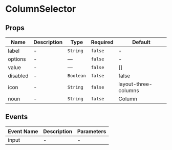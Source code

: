 # ColumnSelector

## Props

<!-- @vuese:ColumnSelector:props:start -->
|Name|Description|Type|Required|Default|
|---|---|---|---|---|
|label|-|`String`|`false`|-|
|options|-|—|`false`|-|
|value|-|—|`false`|[]|
|disabled|-|`Boolean`|`false`|false|
|icon|-|`String`|`false`|layout-three-columns|
|noun|-|`String`|`false`|Column|

<!-- @vuese:ColumnSelector:props:end -->


## Events

<!-- @vuese:ColumnSelector:events:start -->
|Event Name|Description|Parameters|
|---|---|---|
|input|-|-|

<!-- @vuese:ColumnSelector:events:end -->


